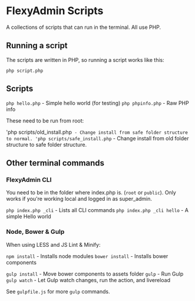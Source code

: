 # FlexyAdmin Scripts

A collections of scripts that can run in the terminal.
All use PHP.

## Running a script

The scripts are written in PHP, so running a script works like this:

`php script.php`

## Scripts

`php hello.php` - Simple hello world (for testing)
`php phpinfo.php` - Raw PHP info

These need to be run from root:

'php scripts/old_install.php` - Change install from safe folder structure to normal.
'php scripts/safe_install.php` - Change install from old folder structure to safe folder structure.


## Other terminal commands

### FlexyAdmin CLI

You need to be in the folder where index.php is. (`root` or `public`).
Only works if you're working local and logged in as super_admin.

`php index.php _cli` - Lists all CLI commands
`php index.php _cli hello` -  A simple Hello world


### Node, Bower & Gulp

When using LESS and JS Lint & Minify:

`npm install` - Installs node modules
`bower install` - Installs bower components

`gulp install` - Move bower components to assets folder
`gulp` - Run Gulp
`gulp watch` - Let Gulp watch changes, run the action, and livereload

See `gulpfile.js` for more `gulp` commands.